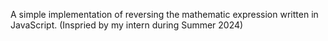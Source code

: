 A simple implementation of reversing the mathematic expression written in JavaScript.
(Inspried by my intern during Summer 2024)
